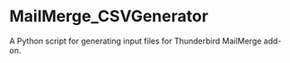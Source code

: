 # MailMerge_CSVGenerator
A Python script for generating input files for Thunderbird MailMerge add-on.
